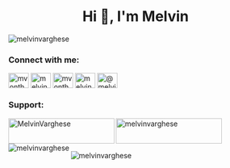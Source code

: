 <h1 align="center">Hi 👋, I'm Melvin</h1>
<p align="left"> <img src="https://komarev.com/ghpvc/?username=melvinvarghese&label=Profile%20views&color=0e75b6&style=flat" alt="melvinvarghese" /> </p>

<h3 align="left">Connect with me:</h3>
<p align="left">
<a href="https://twitter.com/mvonthefloor" target="blank"><img align="center" src="https://raw.githubusercontent.com/rahuldkjain/github-profile-readme-generator/master/src/images/icons/Social/twitter.svg" alt="mvonthefloor" height="30" width="40" /></a>
<a href="https://linkedin.com/in/melvinvarghese32" target="blank"><img align="center" src="https://raw.githubusercontent.com/rahuldkjain/github-profile-readme-generator/master/src/images/icons/Social/linked-in-alt.svg" alt="melvinvarghese32" height="30" width="40" /></a>
<a href="https://fb.com/mvonthefloor" target="blank"><img align="center" src="https://raw.githubusercontent.com/rahuldkjain/github-profile-readme-generator/master/src/images/icons/Social/facebook.svg" alt="mvonthefloor" height="30" width="40" /></a>
<a href="https://instagram.com/melvinvarghese" target="blank"><img align="center" src="https://raw.githubusercontent.com/rahuldkjain/github-profile-readme-generator/master/src/images/icons/Social/instagram.svg" alt="melvinvarghese" height="30" width="40" /></a>
<a href="https://medium.com/@melvinvarghese" target="blank"><img align="center" src="https://raw.githubusercontent.com/rahuldkjain/github-profile-readme-generator/master/src/images/icons/Social/medium.svg" alt="@melvinvarghese" height="30" width="40" /></a>
</p>

<h3 align="left">Support:</h3>
<p><a href="https://www.buymeacoffee.com/MelvinVarghese"> <img align="left" src="https://cdn.buymeacoffee.com/buttons/v2/default-yellow.png" height="50" width="210" alt="MelvinVarghese" /></a><a href="https://ko-fi.com/melvinvarghese"> <img align="left" src="https://cdn.ko-fi.com/cdn/kofi3.png?v=3" height="50" width="210" alt="melvinvarghese" /></a></p><br><br>

<p><img align="left" src="https://github-readme-stats.vercel.app/api/top-langs?username=melvinvarghese&show_icons=true&locale=en&layout=compact" alt="melvinvarghese" /></p>

<p>&nbsp;<img align="center" src="https://github-readme-stats.vercel.app/api?username=melvinvarghese&show_icons=true&locale=en" alt="melvinvarghese" /></p>
